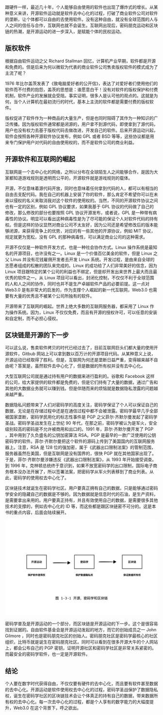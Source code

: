 跟硬件一样，最近几十年，个人能够自由使用的软件也出现了爆炸式的增长。从某种意义来讲，开源软件运动就是软件去中心化的过程，打破了商业软件公司对软件的垄断，让个体都可以自由的去使用软件。没有这种自由，就没有全球范围的人与人之间的信任与合作，互联网也就不会诞生。互联网出现后，密码朋克运动和区块链的热潮，是开源运动的进一步深入，是赋能个体的民权运动。

## 版权软件

根据自由软件运动之父 Richard Stallman 回忆，计算机产业早期，软件都是开源和免费的。但是后来为何以微软为代表的商业软件公司售卖版权软件的模式成为了主流了呢？

1976 年比尔盖茨发表了《致电脑爱好者的公开信》，表达了对爱好者们使用他们的软件而不付费的抱怨，盖茨的思想是：谁愿意白干！没有对软件的版权保护和付费机制，软件产业的发展就会受阻。事实证明，很多人是认可他的观点的。这就是为何，当个人计算机在最初流行的时代，基本上主流的软件都是需要付费的版权软件。

版权促进了软件作为一种商品的大量生产，但是也同时阻碍了其作为一种知识的广泛传播。因为版权软件通常都是闭源的，用户拿不到源代码，即使拿到了源代码，用户也没有权力去基于版权代码去做改进，开发自己的软件。后来开源运动兴起，软件会按照各种开源软件协议发布，例如 GPL 或者 BSD 等等，这些协议都是用来专门保护用户对代码的自由使用权的，而不是软件公司的商业利益。

## 开源软件和互联网的崛起

互联网是一个去中心化的网络，之所以分布在全球陌生人之间能够合作，是因为大家都知道游戏规则是透明而公平的，开源软件就是游戏规则的载体。

开源，不仅意味着源代码开放，同时也意味着任何拿到代码的人，都可以有相当的自由去支配代码。我在自己的机器上安装了你的软件，那么肯定不希望你可以在未来以侵权的名义来取消我对这个软件的使用权的。当然，不同的开源软件协议之间也有一定的区别，例如 GPL 协议要求，如果我基于 GPL 协议的代码做了自己的修改，那么修改的部分也要按照 GPL 协议开源发布，或者说，GPL 是一种带有病毒性的协议。明显可以看出这种病毒性是为了尽可能的保证个人对软件代码的持有权。但是这样的协议显然对商业公司不太友好，因为公司还是希望修改后的版本能够闭源，来获得竞争上的优势，对应的有一些其他的开源协议，例如 MIT 协议，规定就更为宽松，没有 GPL 的那种病毒性，可以满足商业公司的这种需求。

开源不仅仅是一种软件开发方式，也是一种社会协作方式。Linux 操作系统是最知名的开源项目，也许没有之一。Linux 是一个价值百亿美金的软件，但是 Linux 之父 Linus 并没有花钱雇佣开发者去开发 Linux 系统。开发过程，是由来自全球的志愿者组成的松散的团队来完成的。Linux 的成功给了人们非常美好的信念，因为 Linux 项目跟特定的某个公司的利益也不绑定，但是却开发出来世界上最大而且最优秀的软件之一。从 Linux 项目可以看出，封闭化控制，不仅仅不利于全球范围的人和人之间的协作，同时也并不是生产卓越软件产品的必要前提。这一点对 Web3.0 是有非常大的启发的，作为支撑个人崛起的新一代互联网，Web3.0 也需要有大量的优秀且不被某个公司所独有的软件。

开源带来了互联网的崛起。世界上绝大多数的互联网服务器，都采用了 Linux 作为操作系统。因为，Linux 不仅仅免费，而且有开源的授权许可，可以任意的安装和自定制，而不必担心侵权。

## 区块链是开源的下一步

可以这么说，售卖软件拷贝的时代已经过去了，目前互联网巨头们都大量的使用开源软件，Gitbub 网站上可以拿到数以百万计的开源项目代码。从某种意义上说，开源运动已经取得了胜利。但是，互联网为何还是垄断日益严重，变得越来越不自由呢？答案是，虽然软件去中心化了，但是数据的所有权并没有去中心化。

大型互联网公司就是通过持有用户的数据来进行盈利的。谷歌和 Facebook 这样的公司，给大家提供的软件都是免费的，但是它们持有了大量的数据，通过广告和其他的大数据业务就可以赚到钱。但是伴随而来的烦恼就是数据隐私泄露的问题越来越严重。

数据隐私问题带来了人们对密码学的高度关注，密码学保证了个人可以保证自己的数据，无论是在存储过程中还是在通信过程中都不会被泄露。密码学最早几乎全部被国家垄断，密码学民用化的标志性事件是 PGP 之父菲尔·齐默尔曼发起了密码学圣战。密码学圣战发生在上世纪 90 年代，在那之前，密码学被认为是军火，安全级别较高的密码是不允许被商用和出口的。1991 年，菲尔·齐默尔曼开发了 PGP ，其中用到了久负盛名的公钥加密算法 RSA。PGP 是最早的一款广泛使用的公钥密码学的软件。菲尔·齐默尔曼把这个软件的源码上传到了美国国内的互联网服务器上。注意，RSA 是 128 位的强加密，属于《武器出口限制法案》的管制范围，服务器虽然在美国，但是互联网是没有国界的，很快 PGP 就在其他国家出现了。于是，菲尔·齐默尔曼涉嫌违反《武器出口限制法案》，从 1993 年开始接受调查。到 1996 年，克林顿总统终于意识到，如果不放宽密码学的出口限制，国际电子商务根本没办法开展了，所以签署法案，把密码学从军火列表移到了商业列表。从此，密码学的使用权去中心化了。

区块链技术就诞生在密码学社区。用户要真正拥有自己的数据，只是能够通过密码学安全的隐藏自己的数据是不够的。因为数据就是信息时代的石油，是生产资料，是需要拿出来用的。用户要真正持有，并且有效使用自己的数据，是需要很多其他技术的支撑的，例如去中心化的 ID 等，而这些都是跟区块链密不可分的。这是本书的重点内容，后面会陆续展开。

![](imgs/1-3-1.jpg)

密码学普及是开源运动的一个部分，而区块链是开源运动的下一步。这个是很容易找到证据的。自由软件基金会是开源运动发起的地方，而它的创始成员之一 John Gilmore ，同时也是密码朋克社区的创始人。密码朋克社区是密码学最核心的社区组织，比特币就是诞生在密码朋克社区。同时可以看到在很多开源大牛的个人网站上，都会公布自己的 PGP 密钥，证明开源社区和密码学社区是非常关系紧密的。而最安全的密码学软件，也一定是开源软件。

## 结论

个人要在数字时代获得自由，不仅仅要有硬件的去中心化，而且要有软件甚至数据的去中心化。开源运动是软件使用权去中心化的过程，密码学圣战保护了数据隐私权，诞生在密码学社区的区块链技术会让个体真正的持有自己的数据，带来数据所有权的去中心化。每一次去中心化的过程，都是个人享有的数字能力的大幅度提升，Web3.0 在这个背景下，呼之欲出。
